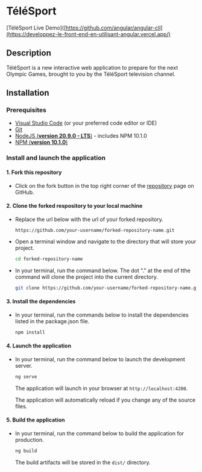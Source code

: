 # TéléSport

[TéléSport Live Demo]([https://github.com/angular/angular-cli](https://developpez-le-front-end-en-utilisant-angular.vercel.app/)

## Description

TéléSport is a new interactive web application to prepare for the next Olympic Games, brought to you by the TéléSport television channel.

## Installation

### Prerequisites

- [Visual Studio Code](https://code.visualstudio.com/) (or your preferred code editor or IDE)
- [Git](https://docs.github.com/en/get-started/quickstart/set-up-git)
- [NodeJS (**version 20.9.0 - LTS**)](https://nodejs.org/en/) - includes NPM 10.1.0
- [NPM (**version 10.1.0**)](https://docs.npmjs.com/downloading-and-installing-node-js-and-npm)

### Install and launch the application

#### 1. Fork this repository

- Click on the fork button in the top right corner of the [repository](https://github.com/taylorfullstack/Developpez-le-front-end-en-utilisant-Angular) page on GitHub.

#### 2. Clone the forked respository to your local machine

- Replace the url below with the url of your forked repository.

    `https://github.com/your-username/forked-repository-name.git`

- Open a terminal window and navigate to the directory that will store your project.

    ```bash
    cd forked-repository-name
    ```

- In your terminal, run the command below. The dot "." at the end of tthe command will clone the project into the current directory.

    ```bash
    git clone https://github.com/your-username/forked-repository-name.git .
    ```

#### 3. Install the dependencies

- In your terminal, run the commands below to install the dependencies listed in the package.json file.

    ```bash
    npm install
    ```

#### 4. Launch the application

- In your terminal, run the command below to launch the development server.

    ```bash
    ng serve
    ```

    The application will launch in your browser at `http://localhost:4200`.

    The application will automatically reload if you change any of the source files.

#### 5. Build the application

- In your terminal, run the command below to build the application for production.

    ```bash
    ng build
    ```
    
    The build artifacts will be stored in the `dist/` directory.
